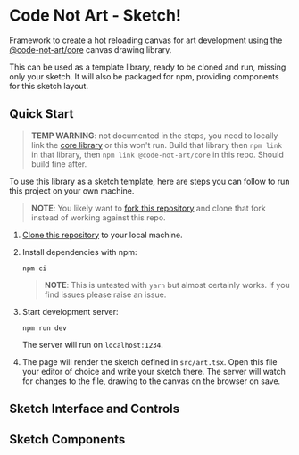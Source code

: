 # Code Not Art - Sketch!

Framework to create a hot reloading canvas for art development using the [@code-not-art/core](https://github.com/code-not-art/core) canvas drawing library.

This can be used as a template library, ready to be cloned and run, missing only your sketch. It will also be packaged for npm, providing components for this sketch layout.

## Quick Start

> **TEMP WARNING**: not documented in the steps, you need to locally link the [core library](https://github.com/code-not-art/core) or this won't run. Build that library then `npm link` in that library, then `npm link @code-not-art/core` in this repo. Should build fine after.

To use this library as a sketch template, here are steps you can follow to run this project on your own machine.

> **NOTE**: You likely want to [fork this repository](https://docs.github.com/en/get-started/quickstart/fork-a-repo) and clone that fork instead of working against this repo.

1. [Clone this repository](https://docs.github.com/en/github/creating-cloning-and-archiving-repositories/cloning-a-repository-from-github/cloning-a-repository) to your local machine.

1. Install dependencies with npm:

   ```
   npm ci
   ```

   > **NOTE**: This is untested with `yarn` but almost certainly works. If you find issues please raise an issue.

1. Start development server:

   ```
   npm run dev
   ```

   The server will run on `localhost:1234`.

1. The page will render the sketch defined in `src/art.tsx`. Open this file your editor of choice and write your sketch there. The server will watch for changes to the file, drawing to the canvas on the browser on save.

## Sketch Interface and Controls

## Sketch Components
